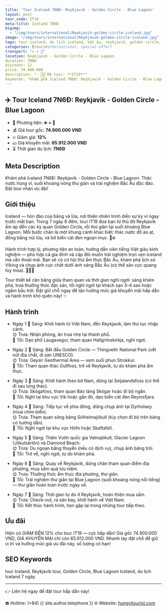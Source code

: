 ```yaml
---
title: 'Tour Iceland 7N6Đ: Reykjavik - Golden Circle - Blue Lagoon'
layout: post
tour_code: IT19
meta-title: Iceland 7N6Đ
bigimg:
  - "/img/tours/international/Reykjavik-golden-circle-iceland.jpg"
image: "/img/tours/international/Reykjavik-golden-circle-iceland.jpg"
tags: tour iceland, du lịch iceland, bắc âu, reykjavik, golden circle, tour quốc tế
categories: [tours#international, special-offer]
transport: "✈️ + 🚌"
location: Reykjavik - Golden Circle - Blue Lagoon
duration: 7N6Đ
discount: 12
price: 74.900.000
description: "- 🆔 Mã tour: **IT19**"
keywords: "Khám phá Iceland 7N6Đ: Reykjavik - Golden Circle - Blue Lagoon. Thác nước hùng vĩ, suối khoáng nóng thư giãn và trải nghiệm Bắc Âu độc đáo. Đặt tour nhận ưu đãi!"
---
```


## ✈️ Tour Iceland 7N6Đ: Reykjavik - Golden Circle - Blue Lagoon

- 🚗 Phương tiện: **✈️ + 🚌**
- 💰 Giá tour gốc: **74.900.000 VND**
- 🔥 Giảm giá: **12%**
- 💵 Giá khuyến mãi: **65.912.000 VND**
- ⏳ Thời gian du lịch: **7N6Đ**

## Meta Description
Khám phá Iceland 7N6Đ: Reykjavik - Golden Circle - Blue Lagoon. Thác nước hùng vĩ, suối khoáng nóng thư giãn và trải nghiệm Bắc Âu độc đáo. Đặt tour nhận ưu đãi!

## Giới thiệu
Iceland — hòn đảo của băng và lửa, nơi thiên nhiên trình diễn sự kỳ vĩ ngay trước mắt bạn. Trong 7 ngày 6 đêm, tour IT19 đưa bạn từ thủ đô Reykjavik ấm áp đến các kỳ quan Golden Circle, rồi thư giãn tại suối khoáng Blue Lagoon. Mỗi bước chân là một khung cảnh khác biệt: thác nước đổ ào ạt, đồng bằng núi lửa, và bờ biển cát đen ngoạn mục. 🌋❄️

Hành trình hợp lý, phương tiện an toàn, hướng dẫn viên tiếng Việt giàu kinh nghiệm — phù hợp cả gia đình và cặp đôi muốn trải nghiệm trọn vẹn Iceland mà vẫn thoải mái. Bạn sẽ có cơ hội thử ẩm thực Bắc Âu, khám phá lịch sử Viking và chụp ảnh cực chất dưới ánh sáng Bắc Âu (có thể săn cực quang tùy mùa). 📸🇮🇸

Tour thiết kế cân bằng giữa tham quan và thời gian nghỉ ngơi: sáng khám phá, trưa thưởng thức đặc sản, tối nghỉ ngơi tại khách sạn 3–4 sao hoặc ngắm bầu trời. Đặt giữ chỗ ngay để tận hưởng mức giá khuyến mãi hấp dẫn và hành trình khó quên này! ✨

## Hành trình
- Ngày 1
  🌅 Sáng: Khởi hành từ Việt Nam, đến Reykjavik, làm thủ tục nhập cảnh.  
  🌞 Trưa: Nhận phòng, ăn trưa nhẹ tại thành phố.  
  🌙 Tối: Dạo phố Laugavegur, tham quan Hallgrímskirkja, nghỉ ngơi.

- Ngày 2
  🌅 Sáng: Bắt đầu Golden Circle — Thingvellir National Park (vết nứt địa chất, di sản UNESCO).  
  🌞 Trưa: Geysir Geothermal Area — xem suối phun Strokkur.  
  🌙 Tối: Tham quan thác Gullfoss, trở về Reykjavik, tự do khám phá ẩm thực.

- Ngày 3
  🌅 Sáng: Khởi hành theo bờ Nam, dừng tại Seljalandsfoss (có thể đi sau lưng thác).  
  🌞 Trưa: Skógafoss, tham quan Bảo tàng Skógar hoặc đi bộ ngắn.  
  🌙 Tối: Nghỉ tại khu vực Vik hoặc gần đó, dạo biển cát đen Reynisfjara.

- Ngày 4
  🌅 Sáng: Tiếp tục về phía đông, dừng chụp ảnh tại Dyrhólaey (mùa chim biển).  
  🌞 Trưa: Tham quan sông băng Sólheimajökull (tùy chọn đi bộ trên băng có hướng dẫn).  
  🌙 Tối: Nghỉ ngơi tại khu vực Höfn hoặc Skaftafell.

- Ngày 5
  🌅 Sáng: Thăm Vườn quốc gia Vatnajökull, Glacier Lagoon (Jökulsárlón) và Diamond Beach.  
  🌞 Trưa: Du ngoạn bằng thuyền (nếu có dịch vụ), chụp ảnh băng trôi.  
  🌙 Tối: Trở về, nghỉ ngơi, tự do khám phá.

- Ngày 6
  🌅 Sáng: Quay về Reykjavik, dừng chân tham quan điểm địa phương, mua sắm quà lưu niệm.  
  🌞 Trưa: Thưởng thức ẩm thực địa phương, thư giãn.  
  🌙 Tối: Trải nghiệm thư giãn tại Blue Lagoon (suối khoáng nóng nổi tiếng) — thư giãn hoàn toàn trước ngày về.

- Ngày 7
  🌅 Sáng: Thời gian tự do ở Reykjavik, hoàn thiện mua sắm.  
  🌞 Trưa: Check-out, ra sân bay, khởi hành về Việt Nam.  
  🌙 Tối: Kết thúc hành trình, hẹn gặp lại trong những tour tiếp theo.

## Ưu đãi
Hiện có GIẢM ĐẾN 12% cho tour IT19 — cực hấp dẫn! Giá gốc 74.900.000 VND, GIÁ KHUYẾN MẠI chỉ còn 65.912.000 VND. Nhanh tay đặt chỗ để giữ vị trí và hưởng mức giá ưu đãi này, số lượng có hạn!

## SEO Keywords
tour Iceland, Reykjavik tour, Golden Circle, Blue Lagoon Iceland, du lịch Iceland 7 ngày

---

👉 Liên hệ ngay để đặt tour hấp dẫn này!

☎️ Hotline: (+84) {{ site.author.telephone }}
🌐 Website: [hungvitourist.com](https://hungvitourist.com)


